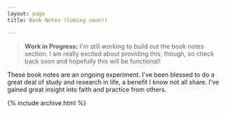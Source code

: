 ```yaml
---
layout: page
title: Book Notes (Coming soon!)

---
```


> **Work in Progress:**
> I'm still working to build out the book notes section. I am really excited about providing this, though, so check back soon and hopefully this will be functional!

These book notes are an ongoing experiment. I've been blessed to do a great deal of study and research in life, a benefit I know not all share. I've gained great insight into faith and practice from others.

{% include archive.html %}
<!--stackedit_data:
eyJoaXN0b3J5IjpbMTM5ODY3Nzg4MCw1NzIzNDg4NiwtNDkyMz
MyNTE2LDE1MDUyODIzNCwxNzQ1OTUxNzczLDE2NjY5Mjk3OTVd
fQ==
-->